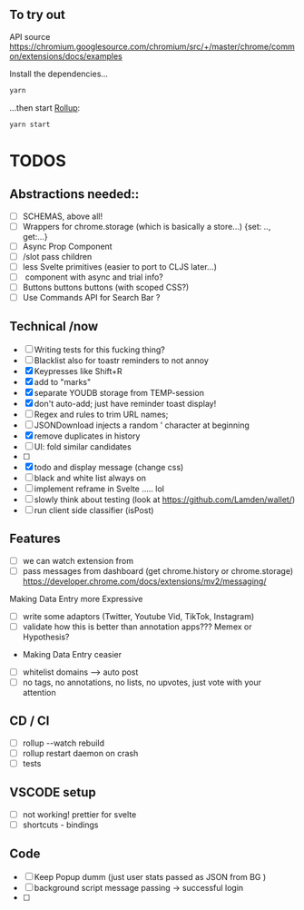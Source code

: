 ## To try out

API source
https://chromium.googlesource.com/chromium/src/+/master/chrome/common/extensions/docs/examples

Install the dependencies...

```bash
yarn
```

...then start [Rollup](https://rollupjs.org):

```bash
yarn start
```
# TODOS
## Abstractions needed::
- [ ] SCHEMAS, above all!
- [ ] Wrappers for chrome.storage (which is basically a store...) {set: .., get:...}
- [ ] Async Prop Component
- [ ] /slot pass children
- [ ] less Svelte primitives (easier to port to CLJS later...)
- [ ] <Fetch /> component with async and trial info?
- [ ] Buttons buttons buttons (with scoped CSS?)
- [ ] Use Commands API for Search Bar ?

## Technical /now
- [ ] Writing tests for this fucking thing?
- [ ] Blacklist also for toastr reminders to not annoy
- [x] Keypresses like Shift+R
- [x] add to "marks" 
- [x] separate YOUDB storage from TEMP-session
- [x] don't auto-add; just have reminder toast display!
- [ ] Regex and rules to trim URL names; 
- [ ] JSONDownload injects a random ' character at beginning
- [x] remove duplicates in history
- [ ] UI: fold similar candidates
- [ ]
- [x] todo and display message (change css)
- [ ] black and white list always on
- [ ] implement reframe in Svelte ..... lol
- [ ] slowly think about testing (look at https://github.com/Lamden/wallet/)
- [ ] run client side classifier (isPost)

## Features
- [ ] we can watch extension from
- [ ] pass messages from dashboard (get chrome.history or chrome.storage) https://developer.chrome.com/docs/extensions/mv2/messaging/

Making Data Entry more Expressive
- [ ] write some adaptors (Twitter, Youtube Vid, TikTok, Instagram)
- [ ] validate how this is better than annotation apps??? Memex or Hypothesis?
- Making Data Entry ceasier
- [ ] whitelist domains --> auto post
- [ ] no tags, no annotations, no lists, no upvotes, just vote with your attention

## CD / CI
- [ ] rollup --watch rebuild
- [ ] rollup restart daemon on crash
- [ ] tests 

## VSCODE setup
- [ ] not working! prettier for svelte
- [ ] shortcuts - bindings

## Code
- [ ] Keep Popup dumm (just user stats passed as JSON from BG )
- [ ] background script message passing -> successful login
- [ ] 